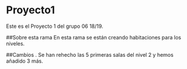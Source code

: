 # Proyecto1
Este es el Proyecto 1 del grupo 06 18/19.

##Sobre esta rama
En esta rama se están creando habitaciones para los niveles.

##Cambios
. Se han rehecho las 5 primeras salas del nivel 2 y hemos añadido 3 más.

